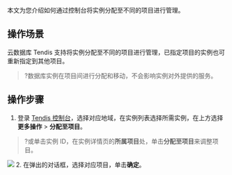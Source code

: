 
本文为您介绍如何通过控制台将实例分配至不同的项目进行管理。

## 操作场景
云数据库 Tendis 支持将实例分配至不同的项目进行管理，已指定项目的实例也可重新指定到其他项目。
>?数据库实例在项目间进行分配和移动，不会影响实例对外提供的服务。

## 操作步骤
1. 登录 [Tendis 控制台](https://console.cloud.tencent.com/tendis)，选择对应地域，在实例列表选择所需实例，在上方选择**更多操作** > **分配至项目**。
>?或单击实例 ID，在实例详情页的**所属项目**处，单击**分配至项目**来调整项目。
>
![](https://main.qcloudimg.com/raw/4cd243a17a13d3914c3a71726569f5d7.png)
2. 在弹出的对话框，选择对应项目，单击**确定**。

